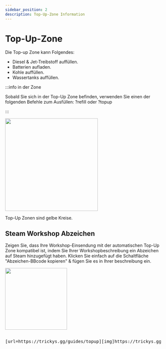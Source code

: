 ```yaml
---
sidebar_position: 2
description: Top-Up-Zone Information
---
```


# Top-Up-Zone

Die Top-up Zone kann Folgendes:
- Diesel & Jet-Treibstoff auffüllen.
- Batterien aufladen.
- Kohle auffüllen.
- Wassertanks auffüllen.

:::info in der Zone

Sobald Sie sich in der Top-Up Zone befinden, verwenden Sie einen der folgenden Befehle zum Ausfüllen: ?refill oder ?topup

:::

<!-- css for flex -->
  <div class="flex-vcenter">
    <div class="img-mg">
      <img src="/img/topup/topupzone.png" width="300px"/>
    </div>
<p>

Top-Up Zonen sind gelbe Kreise.

</p>
  </div>

## Steam Workshop Abzeichen

Zeigen Sie, dass Ihre Workshop-Einsendung mit der automatischen Top-Up Zone kompatibel ist, indem Sie Ihrer Workshopbeschreibung ein Abzeichen auf Steam hinzugefügt haben. Klicken Sie einfach auf die Schaltfläche "Abzeichen-BBcode kopieren" & fügen Sie es in Ihrer beschreibung ein.



 <img src="/img/topup/tserver-topup-badge.png" width="200px" />

<pre>

[url=https://trickys.gg/guides/topup][img]https://trickys.gg/img/hotlink-ok/tserver-topup-badge.png[/img][/url]

</pre>